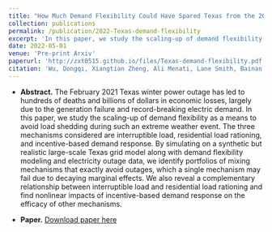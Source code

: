 ```yaml
---
title: "How Much Demand Flexibility Could Have Spared Texas from the 2021 Outage?"
collection: publications
permalink: /publication/2022-Texas-demand-flexibility
excerpt: 'In this paper, we study the scaling-up of demand flexibility as a means to avoid load shedding during such an extreme weather event. The three mechanisms considered are interruptible load, residential load rationing, and incentive-based demand response. By simulating on a synthetic but realistic large-scale Texas grid model along with demand flexibility modeling and electricity outage data, we identify portfolios of mixing mechanisms that exactly avoid outages, which a single mechanism may fail due to decaying marginal effects. We also reveal a complementary relationship between interruptible load and residential load rationing and find nonlinear impacts of incentive-based demand response on the efficacy of other mechanisms.'
date: 2022-05-01
venue: 'Pre-print Arxiv'
paperurl: 'http://zxt0515.github.io/files/Texas-demand-flexibility.pdf'
citation: 'Wu, Dongqi, Xiangtian Zheng, Ali Menati, Lane Smith, Bainan Xia, Yixing Xu, Chanan Singh, and Le Xie. "How Much Demand Flexibility Could Have Spared Texas from the 2021 Outage?." arXiv preprint arXiv:2206.00184 (2022).'
---
```

- **Abstract.**
The February 2021 Texas winter power outage has led to hundreds of deaths and billions of dollars in economic losses, largely due to the generation failure and record-breaking electric demand. In this paper, we study the scaling-up of demand flexibility as a means to avoid load shedding during such an extreme weather event. The three mechanisms considered are interruptible load, residential load rationing, and incentive-based demand response. By simulating on a synthetic but realistic large-scale Texas grid model along with demand flexibility modeling and electricity outage data, we identify portfolios of mixing mechanisms that exactly avoid outages, which a single mechanism may fail due to decaying marginal effects. We also reveal a complementary relationship between interruptible load and residential load rationing and find nonlinear impacts of incentive-based demand response on the efficacy of other mechanisms.

- **Paper.** [Download paper here](http://zxt0515.github.io/files/Texas-demand-flexibility.pdf)